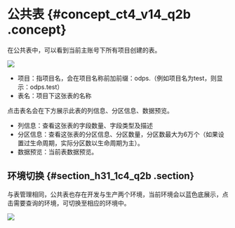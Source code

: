# 公共表 {#concept_ct4_v14_q2b .concept}

在公共表中，可以看到当前主账号下所有项目创建的表。

![](http://static-aliyun-doc.oss-cn-hangzhou.aliyuncs.com/assets/img/16331/15367344508216_zh-CN.png)

-   项目：指项目名，会在项目名称前加前缀：odps.（例如项目名为test，则显示：odps.test）
-   表名：项目下这张表的名称

点击表名会在下方展示此表的列信息、分区信息、数据预览。

-   列信息：查看这张表的字段数量、字段类型及描述
-   分区信息：查看这张表的分区信息、分区数量，分区数最大为6万个（如果设置过生命周期，实际分区数以生命周期为主）。
-   数据预览：当前表数据预览。

## 环境切换 {#section_h31_1c4_q2b .section}

与表管理相同，公共表也存在开发与生产两个环境，当前环境会以蓝色底展示，点击需要查询的环境，可切换至相应的环境中。

![](http://static-aliyun-doc.oss-cn-hangzhou.aliyuncs.com/assets/img/16331/15367344518217_zh-CN.png)

